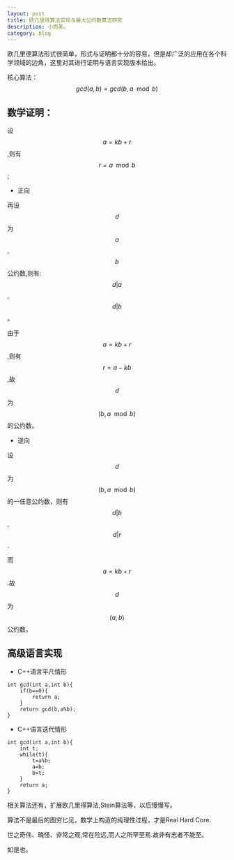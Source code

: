 ```yaml
---
layout: post
title: 欧几里得算法实现与最大公约数算法研究
description: 小而美。
category: blog
---
```


欧几里德算法形式很简单，形式与证明都十分的容易，但是却广泛的应用在各个科学领域的边角，这里对其进行证明与语言实现版本给出。

核心算法：$$gcd(a,b)=gcd(b,a\mod b)$$

数学证明：
--


设$$a=kb+r$$,则有$$r=a\mod b$$;

- 正向

再设$$d$$为$$a$$,$$b$$公约数,则有:$$d\vert a$$,$$d\vert b$$。

由于$$a=kb+r$$,则有$$r=a-kb$$,故$$d$$为$$(b,a\mod b)$$的公约数。

- 逆向

设$$d$$为$$(b,a\mod b)$$的一任意公约数，则有$$d\vert b$$,$$d\vert r$$.

而$$a=kb+r$$.故$$d$$为$$(a,b)$$公约数。

高级语言实现
--

- C++语言平凡情形

~~~
int gcd(int a,int b){
    if(b==0){
        return a;
    }
    return gcd(b,a%b);
}
~~~

- C++语言迭代情形

~~~
int gcd(int a,int b){
    int t;
    while(t){
        t=a%b;
        a=b;
        b=t;
    }
    return a;
}
~~~

相关算法还有，扩展欧几里得算法,Stein算法等，以后慢慢写。

算法不是最后的图穷匕见，数学上构造的纯理性过程，才是Real Hard Core.

世之奇伟、瑰怪、非常之观,常在险远,而人之所罕至焉.故非有志者不能至。

如是也。



